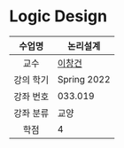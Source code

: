 # Logic Design

수업명 | 논리설계
:----:|----
교수 | [이창건](https://rubis.snu.ac.kr/)
강의 학기 | Spring 2022
강좌 번호 | 033.019
강좌 분류 | 교양
학점 | 4